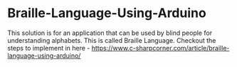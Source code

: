 # Braille-Language-Using-Arduino
This solution is for an application that can be used by blind people for understanding alphabets. This is called Braille Language. Checkout the steps to implement in here - https://www.c-sharpcorner.com/article/braille-language-using-arduino/
